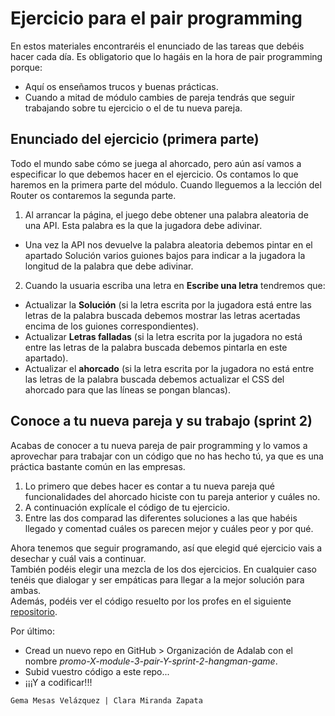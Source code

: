 # Ejercicio para el pair programming

En estos materiales encontraréis el enunciado de las tareas que debéis hacer cada día.
Es obligatorio que lo hagáis en la hora de pair programming porque:

- Aquí os enseñamos trucos y buenas prácticas.
- Cuando a mitad de módulo cambies de pareja tendrás que seguir trabajando sobre tu ejercicio o el de tu nueva pareja.

## Enunciado del ejercicio (primera parte)

Todo el mundo sabe cómo se juega al ahorcado, pero aún así vamos a especificar lo que debemos hacer en el ejercicio. Os contamos lo que haremos en la primera parte del módulo. Cuando lleguemos a la lección del Router os contaremos la segunda parte.

1. Al arrancar la página, el juego debe obtener una palabra aleatoria de una API. Esta palabra es la que la jugadora debe adivinar.

- Una vez la API nos devuelve la palabra aleatoria debemos pintar en el apartado Solución varios guiones bajos para indicar a la jugadora la longitud de la palabra que debe adivinar.

2. Cuando la usuaria escriba una letra en **Escribe una letra** tendremos que:

- Actualizar la **Solución** (si la letra escrita por la jugadora está entre las letras de la palabra buscada debemos mostrar las letras acertadas encima de los guiones correspondientes).
- Actualizar **Letras falladas** (si la letra escrita por la jugadora no está entre las letras de la palabra buscada debemos pintarla en este apartado).
- Actualizar el **ahorcado** (si la letra escrita por la jugadora no está entre las letras de la palabra buscada debemos actualizar el CSS del ahorcado para que las líneas se pongan blancas).

## Conoce a tu nueva pareja y su trabajo (sprint 2)

Acabas de conocer a tu nueva pareja de pair programming y lo vamos a aprovechar para trabajar con un código que no has hecho tú, ya que es una práctica bastante común en las empresas.

1. Lo primero que debes hacer es contar a tu nueva pareja qué funcionalidades del ahorcado hiciste con tu pareja anterior y cuáles no.
2. A continuación explícale el código de tu ejercicio.
3. Entre las dos comparad las diferentes soluciones a las que habéis llegado y comentad cuáles os parecen mejor y cuáles peor y por qué.

Ahora tenemos que seguir programando, así que elegid qué ejercicio vais a desechar y cuál vais a continuar.  
También podéis elegir una mezcla de los dos ejercicios. En cualquier caso tenéis que dialogar y ser empáticas para llegar a la mejor solución para ambas.  
Además, podéis ver el código resuelto por los profes en el siguiente [repositorio](https://github.com/Adalab/pw-hangman/tree/main/01-solucion-sprint-1).

Por último:

- Cread un nuevo repo en GitHub > Organización de Adalab con el nombre _promo-X-module-3-pair-Y-sprint-2-hangman-game_.
- Subid vuestro código a este repo...
- ¡¡¡Y a codificar!!!

```
Gema Mesas Velázquez | Clara Miranda Zapata
```
